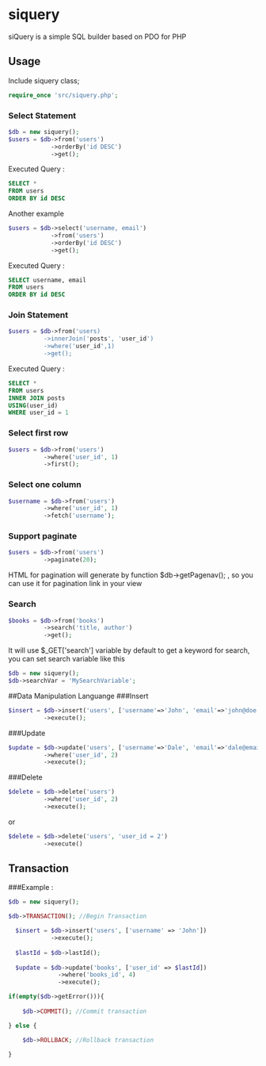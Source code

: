 # siquery
siQuery is a simple SQL builder based on PDO for PHP

## Usage
Include siquery class;

```php
require_once 'src/siquery.php';
```

### Select Statement
```php
$db = new siquery();
$users = $db->from('users')
            ->orderBy('id DESC')
            ->get();

```
Executed Query :
```sql
SELECT *
FROM users
ORDER BY id DESC
```

Another example
```php
$users = $db->select('username, email')
            ->from('users')
            ->orderBy('id DESC')
            ->get();
```
Executed Query :
```sql
SELECT username, email
FROM users
ORDER BY id DESC
```

### Join Statement 
```php
$users = $db->from('users)
          ->innerJoin('posts', 'user_id')
          ->where('user_id',1)
          ->get();
```
Executed Query :
```sql
SELECT * 
FROM users
INNER JOIN posts
USING(user_id)
WHERE user_id = 1
```

### Select first row
```php
$users = $db->from('users')
          ->where('user_id', 1)
          ->first();
```

### Select one column
```php
$username = $db->from('users')
          ->where('user_id', 1)
          ->fetch('username');
```

### Support paginate
```php
$users = $db->from('users')
          ->paginate(20);
```
HTML for pagination will generate by function $db->getPagenav(); , so you can use it for pagination link in your view

### Search
```php
$books = $db->from('books')
          ->search('title, author')
          ->get();
```
It will use $_GET['search'] variable by default to get a keyword for search, you can set search variable like this
```php
$db = new siquery();
$db->searchVar = 'MySearchVariable';
```

##Data Manipulation Languange
###Insert
```php
$insert = $db->insert('users', ['username'=>'John', 'email'=>'john@doe.com'])
          ->execute();
```

###Update
```php
$update = $db->update('users', ['username'=>'Dale', 'email'=>'dale@email.com'])
          ->where('user_id', 2)
          ->execute();
```

###Delete
```php
$delete = $db->delete('users')
          ->where('user_id', 2)
          ->execute();
```
or
```php
$delete = $db->delete('users', 'user_id = 2')
          ->execute()
```

## Transaction
###Example :
```php
$db = new siquery();

$db->TRANSACTION(); //Begin Transaction

  $insert = $db->insert('users', ['username' => 'John'])
            ->execute();
  
  $lastId = $db->lastId();
  
  $update = $db->update('books', ['user_id' => $lastId])
              ->where('books_id', 4)
              ->execute();

if(empty($db->getError())){
    
    $db->COMMIT(); //Commit transaction

} else {

    $db->ROLLBACK; //Rollback transaction

}
```
